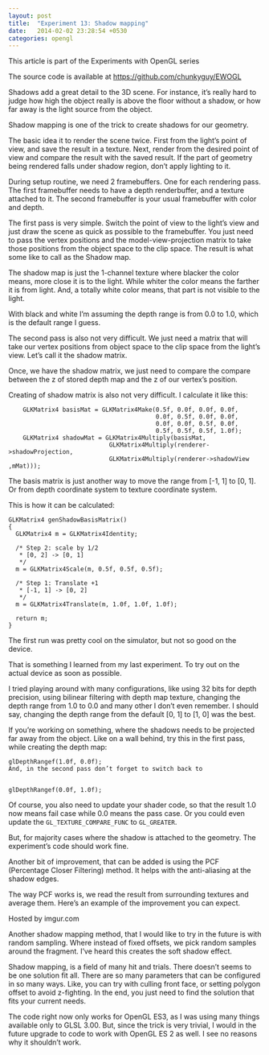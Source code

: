 ```yaml
---
layout: post
title:  "Experiment 13: Shadow mapping"
date:   2014-02-02 23:28:54 +0530
categories: opengl
---
```


This article is part of the Experiments with OpenGL series

The source code is available at https://github.com/chunkyguy/EWOGL

Shadows add a great detail to the 3D scene. For instance, it’s really hard to judge how high the object really is above the floor without a shadow, or how far away is the light source from the object.


Shadow mapping is one of the trick to create shadows for our geometry.

The basic idea it to render the scene twice. First from the light’s point of view, and save the result in a texture. Next, render from the desired point of view and compare the result with the saved result. If the part of geometry being rendered falls under shadow region, don’t apply lighting to it.

During setup routine, we need 2 framebuffers. One for each rendering pass. The first framebuffer needs to have a depth renderbuffer, and a texture attached to it. The second framebuffer is your usual framebuffer with color and depth.

The first pass is very simple. Switch the point of view to the light’s view and just draw the scene as quick as possible to the framebuffer. You just need to pass the vertex positions and the model-view-projection matrix to take those positions from the object space to the clip space. The result is what some like to call as the Shadow map.

The shadow map is just the 1-channel texture where blacker the color means, more close it is to the light. While whiter the color means the farther it is from light. And, a totally white color means, that part is not visible to the light.

With black and white I’m assuming the depth range is from 0.0 to 1.0, which is the default range I guess.

The second pass is also not very difficult. We just need a matrix that will take our vertex positions from object space to the clip space from the light’s view. Let’s call it the shadow matrix.

Once, we have the shadow matrix, we just need to compare the compare between the z of stored depth map and the z of our vertex’s position.

Creating of shadow matrix is also not very difficult. I calculate it like this:

``` objc
    GLKMatrix4 basisMat = GLKMatrix4Make(0.5f, 0.0f, 0.0f, 0.0f,
                                         0.0f, 0.5f, 0.0f, 0.0f,
                                         0.0f, 0.0f, 0.5f, 0.0f,
                                         0.5f, 0.5f, 0.5f, 1.0f);
    GLKMatrix4 shadowMat = GLKMatrix4Multiply(basisMat,                  
                            GLKMatrix4Multiply(renderer->shadowProjection,  
                            GLKMatrix4Multiply(renderer->shadowView ,mMat)));
```
The basis matrix is just another way to move the range from [-1, 1] to [0, 1]. Or from depth coordinate system to texture coordinate system.

This is how it can be calculated:

``` objc
GLKMatrix4 genShadowBasisMatrix()
{
  GLKMatrix4 m = GLKMatrix4Identity;
  
  /* Step 2: scale by 1/2 
   * [0, 2] -> [0, 1]
   */
  m = GLKMatrix4Scale(m, 0.5f, 0.5f, 0.5f);

  /* Step 1: Translate +1 
   * [-1, 1] -> [0, 2]
   */
  m = GLKMatrix4Translate(m, 1.0f, 1.0f, 1.0f);

  return m;
}
```

The first run was pretty cool on the simulator, but not so good on the device.

That is something I learned from my last experiment. To try out on the actual device as soon as possible.

I tried playing around with many configurations, like using 32 bits for depth precision, using bilinear filtering with depth map texture, changing the depth range from 1.0 to 0.0 and many other I don’t even remember. I should say, changing the depth range from the default [0, 1] to [1, 0] was the best.

If you’re working on something, where the shadows needs to be projected far away from the object. Like on a wall behind, try this in the first pass, while creating the depth map:

``` objc
glDepthRangef(1.0f, 0.0f);
And, in the second pass don’t forget to switch back to


glDepthRangef(0.0f, 1.0f);
```

Of course, you also need to update your shader code, so that the result 1.0 now means fail case while 0.0 means the pass case. Or you could even update the `GL_TEXTURE_COMPARE_FUNC` to `GL_GREATER`.

But, for majority cases where the shadow is attached to the geometry. The experiment’s code should work fine.


Another bit of improvement, that can be added is using the PCF (Percentage Closer Filtering) method. It helps with the anti-aliasing at the shadow edges.

The way PCF works is, we read the result from surrounding textures and average them.
Here’s an example of the improvement you can expect.

Hosted by imgur.com

Another shadow mapping method, that I would like to try in the future is with random sampling. Where instead of fixed offsets, we pick random samples around the fragment. I’ve heard this creates the soft shadow effect.

Shadow mapping, is a field of many hit and trials. There doesn’t seems to be one solution fit all. There are so many parameters that can be configured in so many ways. Like, you can try with culling front face, or setting polygon offset to avoid z-fighting. In the end, you just need to find the solution that fits your current needs.

The code right now only works for OpenGL ES3, as I was using many things available only to GLSL 3.00. But, since the trick is very trivial, I would in the future upgrade to code to work with OpenGL ES 2 as well. I see no reasons why it shouldn’t work.

